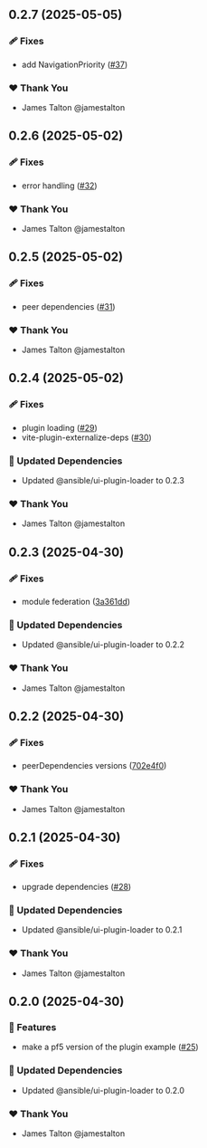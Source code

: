 ## 0.2.7 (2025-05-05)

### 🩹 Fixes

- add NavigationPriority ([#37](https://github.com/ansible/ui-packages/pull/37))

### ❤️ Thank You

- James Talton @jamestalton

## 0.2.6 (2025-05-02)

### 🩹 Fixes

- error handling ([#32](https://github.com/ansible/ui-packages/pull/32))

### ❤️ Thank You

- James Talton @jamestalton

## 0.2.5 (2025-05-02)

### 🩹 Fixes

- peer dependencies ([#31](https://github.com/ansible/ui-packages/pull/31))

### ❤️ Thank You

- James Talton @jamestalton

## 0.2.4 (2025-05-02)

### 🩹 Fixes

- plugin loading ([#29](https://github.com/ansible/ui-packages/pull/29))
- vite-plugin-externalize-deps ([#30](https://github.com/ansible/ui-packages/pull/30))

### 🧱 Updated Dependencies

- Updated @ansible/ui-plugin-loader to 0.2.3

### ❤️ Thank You

- James Talton @jamestalton

## 0.2.3 (2025-04-30)

### 🩹 Fixes

- module federation ([3a361dd](https://github.com/ansible/ui-packages/commit/3a361dd))

### 🧱 Updated Dependencies

- Updated @ansible/ui-plugin-loader to 0.2.2

### ❤️ Thank You

- James Talton @jamestalton

## 0.2.2 (2025-04-30)

### 🩹 Fixes

- peerDependencies versions ([702e4f0](https://github.com/ansible/ui-packages/commit/702e4f0))

### ❤️ Thank You

- James Talton @jamestalton

## 0.2.1 (2025-04-30)

### 🩹 Fixes

- upgrade dependencies ([#28](https://github.com/ansible/ui-packages/pull/28))

### 🧱 Updated Dependencies

- Updated @ansible/ui-plugin-loader to 0.2.1

### ❤️ Thank You

- James Talton @jamestalton

## 0.2.0 (2025-04-30)

### 🚀 Features

- make a pf5 version of the plugin example ([#25](https://github.com/ansible/ui-packages/pull/25))

### 🧱 Updated Dependencies

- Updated @ansible/ui-plugin-loader to 0.2.0

### ❤️ Thank You

- James Talton @jamestalton